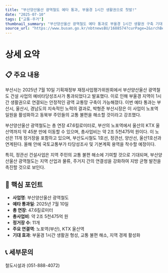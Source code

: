```yaml
---
title: "부산양산울산 광역철도 예타 통과, 부울경 1시간 생활권으로 첫발!"
date: "2025-07-10"
tags: ["교통·주거"]
thumbnail_summary: "부산양산울산 광역철도 예타 통과로 부울경 1시간 생활권 구축 기대."
source_url: "https://www.busan.go.kr/nbtnewsBU/1688574?curPage=2&srchBeginDt=&srchEndDt=&srchKey=&srchText="
---
```


# 상세 요약

## 📋 주요 내용
부산시는 2025년 7월 10일 기획재정부 재정사업평가위원회에서 부산양산울산 광역철도 건설 사업의 예비타당성조사가 통과되었다고 발표했다. 이로 인해 부울경 지역이 1시간 생활권으로 연결되는 안정적인 광역 교통망 구축이 가능해졌다. 이번 예타 통과는 부산시, 울산시, 경남도의 지속적인 노력의 결과로, 박형준 부산시장은 이 사업이 노포역 일원을 활성화하고 동북부 주민들의 교통 불편을 해소할 것이라고 강조했다.

부산양산울산 광역철도는 총 연장 47.6킬로미터로, 부산의 노포역에서 울산의 KTX 울산역까지 약 45분 만에 이동할 수 있으며, 총사업비는 약 2조 5천475억 원이다. 이 노선은 11개 정거장을 포함하고 있으며, 부산도시철도 1호선, 정관선, 양산선, 울산1호선과 연계된다. 올해 안에 국토교통부가 타당성조사 및 기본계획 용역을 착수할 예정이다.

특히, 정관선 건설사업은 지역 주민의 교통 불편 해소에 기여할 것으로 기대되며, 부산양산울산 광역철도는 지역 산업과 물류, 주거지 간의 연결성을 강화하여 지방 균형 발전을 촉진할 것으로 보인다.

## 🎯 핵심 포인트
- **사업명**: 부산양산울산 광역철도
- **예타 통과일**: 2025년 7월 10일
- **총 연장**: 47.6킬로미터
- **총사업비**: 약 2조 5천475억 원
- **정거장 수**: 11개
- **주요 연결역**: 노포역(부산), KTX 울산역
- **기대 효과**: 부울경 1시간 생활권 형성, 교통 불편 해소, 지역 경제 활성화

## 📞 세부문의
철도시설과 (051-888-4072)